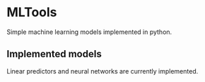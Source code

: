 # MLTools
Simple machine learning models implemented in python.

## Implemented models
Linear predictors and neural networks are currently implemented.
